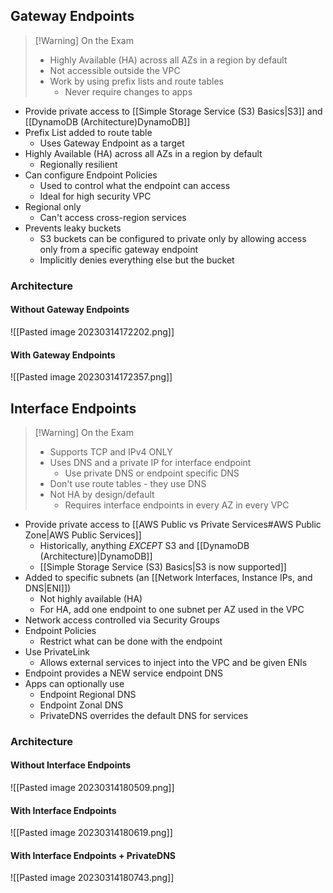 
## Gateway Endpoints

>[!Warning] On the Exam
> - Highly Available (HA) across all AZs in a region by default
> - Not accessible outside the VPC
> - Work by using prefix lists and route tables
> 	- Never require changes to apps

- Provide private access to [[Simple Storage Service (S3) Basics|S3]] and [[DynamoDB (Architecture)DynamoDB]]
- Prefix List added to route table
	- Uses Gateway Endpoint as a target
- Highly Available (HA) across all AZs in a region by default
	- Regionally resilient
- Can configure Endpoint Policies
	- Used to control what the endpoint can access
	- Ideal for high security VPC
- Regional only
	- Can't access cross-region services
- Prevents leaky buckets
	- S3 buckets can be configured to private only by allowing access only from a specific gateway endpoint
	- Implicitly denies everything else but the bucket

### Architecture

#### Without Gateway Endpoints

![[Pasted image 20230314172202.png]]

#### With Gateway Endpoints

![[Pasted image 20230314172357.png]]

## Interface Endpoints

>[!Warning] On the Exam
> - Supports TCP and IPv4 ONLY
> - Uses DNS and a private IP for interface endpoint
> 	- Use private DNS or endpoint specific DNS
> - Don't use route tables - they use DNS
> - Not HA by design/default
> 	- Requires interface endpoints in every AZ in every VPC

- Provide private access to [[AWS Public vs Private Services#AWS Public Zone|AWS Public Services]]
	- Historically, anything *EXCEPT* S3 and [[DynamoDB (Architecture)|DynamoDB]]
	- [[Simple Storage Service (S3) Basics|S3 is now supported]]
- Added to specific subnets (an [[Network Interfaces, Instance IPs, and DNS|ENI]])
	- Not highly available (HA)
	- For HA, add one endpoint to one subnet per AZ used in the VPC
- Network access controlled via Security Groups
- Endpoint Policies
	- Restrict what can be done with the endpoint
- Use PrivateLink
	- Allows external services to inject into the VPC and be given ENIs
- Endpoint provides a NEW service endpoint DNS
- Apps can optionally use
	- Endpoint Regional DNS
	- Endpoint Zonal DNS
	- PrivateDNS overrides the default DNS for services

### Architecture

#### Without Interface Endpoints

![[Pasted image 20230314180509.png]]

#### With Interface Endpoints

![[Pasted image 20230314180619.png]]

#### With Interface Endpoints + PrivateDNS

![[Pasted image 20230314180743.png]]